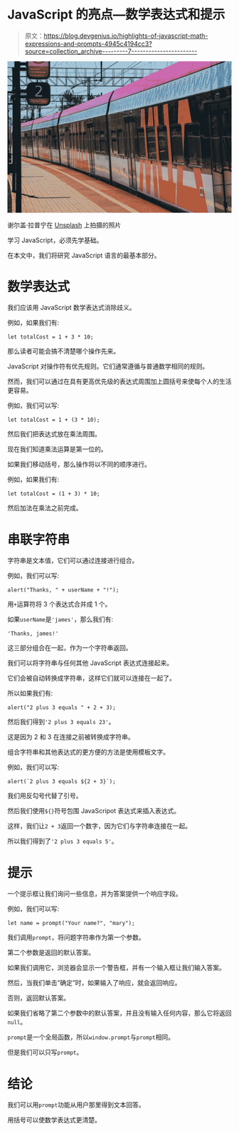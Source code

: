 # JavaScript 的亮点—数学表达式和提示

> 原文：<https://blog.devgenius.io/highlights-of-javascript-math-expressions-and-prompts-4945c4194cc3?source=collection_archive---------7----------------------->

![](img/4a6f3893689ee1132aa71edc1e243e09.png)

谢尔盖·拉普宁在 [Unsplash](https://unsplash.com?utm_source=medium&utm_medium=referral) 上拍摄的照片

学习 JavaScript，必须先学基础。

在本文中，我们将研究 JavaScript 语言的最基本部分。

# 数学表达式

我们应该用 JavaScript 数学表达式消除歧义。

例如，如果我们有:

```
let totalCost = 1 + 3 * 10;
```

那么读者可能会搞不清楚哪个操作先来。

JavaScript 对操作符有优先规则。它们通常遵循与普通数学相同的规则。

然而，我们可以通过在具有更高优先级的表达式周围加上圆括号来使每个人的生活更容易。

例如，我们可以写:

```
let totalCost = 1 + (3 * 10);
```

然后我们把表达式放在乘法周围。

现在我们知道乘法运算是第一位的。

如果我们移动括号，那么操作将以不同的顺序进行。

例如，如果我们有:

```
let totalCost = (1 + 3) * 10;
```

然后加法在乘法之前完成。

# 串联字符串

字符串是文本值，它们可以通过连接进行组合。

例如，我们可以写:

```
alert("Thanks, " + userName + "!");
```

用`+`运算符将 3 个表达式合并成 1 个。

如果`userName`是`'james'`，那么我们有:

```
'Thanks, james!'
```

这三部分组合在一起，作为一个字符串返回。

我们可以将字符串与任何其他 JavaScript 表达式连接起来。

它们会被自动转换成字符串，这样它们就可以连接在一起了。

所以如果我们有:

```
alert("2 plus 3 equals " + 2 + 3);
```

然后我们得到`'2 plus 3 equals 23'`。

这是因为 2 和 3 在连接之前被转换成字符串。

组合字符串和其他表达式的更方便的方法是使用模板文字。

例如，我们可以写:

```
alert(`2 plus 3 equals ${2 + 3}`);
```

我们用反勾号代替了引号。

然后我们使用`${}`符号包围 JavaScripot 表达式来插入表达式。

这样，我们让`2 + 3`返回一个数字，因为它们与字符串连接在一起。

所以我们得到了`'2 plus 3 equals 5'`。

# 提示

一个提示框让我们询问一些信息，并为答案提供一个响应字段。

例如，我们可以写:

```
let name = prompt("Your name?", "mary");
```

我们调用`prompt`，将问题字符串作为第一个参数。

第二个参数是返回的默认答案。

如果我们调用它，浏览器会显示一个警告框，并有一个输入框让我们输入答案。

然后，当我们单击“确定”时，如果输入了响应，就会返回响应。

否则，返回默认答案。

如果我们省略了第二个参数中的默认答案，并且没有输入任何内容，那么它将返回`null`。

`prompt`是一个全局函数，所以`window.prompt`与`prompt`相同。

但是我们可以只写`prompt`。

# 结论

我们可以用`prompt`功能从用户那里得到文本回答。

用括号可以使数学表达式更清楚。